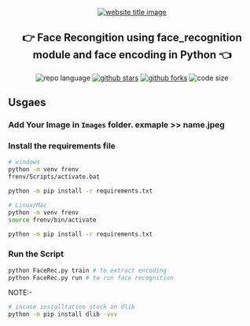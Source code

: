 <p align="center">
  <a href="https://github.com/codePerfectPlus/Face_Recognition_using_encoding"><img src="https://capsule-render.vercel.app/api?type=rect&color=009ACD&height=100&section=header&text=FaceRecognition&fontSize=60%&fontColor=ffffff" alt="website title image"></a>
  <h2 align="center">👉 Face Recongition using face_recognition module and face encoding in Python 👈</h2>
</p>

<p align="center">
<img src="https://img.shields.io/badge/Python-3.8.5-lightgrey?style=for-the-badge" alt="repo language">
<a href="https://github.com/codePerfectPlus/FacailRecognition/stargazers"><img src="https://img.shields.io/github/stars/codePerfectPlus/FacailRecognition?style=for-the-badge" alt="github stars"></a>
<a href="https://github.com/codePerfectPlus/FacailRecognition/network/members"><img src="https://img.shields.io/github/forks/codePerfectPlus/FacailRecognition?style=for-the-badge" alt="github forks"></a>
<img src="https://img.shields.io/github/languages/code-size/codePerfectPlus/FacailRecognition?style=for-the-badge" alt="code size">

## Usgaes

### Add Your Image in `Images` folder. exmaple >> name.jpeg

### Install the requirements file

```bash
# windows 
python -m venv frenv
frenv/Scripts/activate.bat

python -m pip install -r requirements.txt

# Linux/Mac
python -m venv frenv
source frenv/bin/activate

python -m pip install -r requirements.txt
```

### Run the Script

```bash
python FaceRec.py train # to extract encoding
python FaceRec.py run # to run face recognition
```

NOTE:-

```bash
# incase installtation stuck on dlib
python -m pip install dlib -vvv 
```
